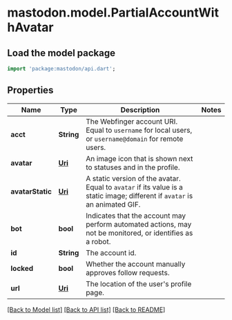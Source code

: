 # mastodon.model.PartialAccountWithAvatar

## Load the model package
```dart
import 'package:mastodon/api.dart';
```

## Properties
Name | Type | Description | Notes
------------ | ------------- | ------------- | -------------
**acct** | **String** | The Webfinger account URI. Equal to `username` for local users, or `username@domain` for remote users. | 
**avatar** | [**Uri**](Uri.md) | An image icon that is shown next to statuses and in the profile. | 
**avatarStatic** | [**Uri**](Uri.md) | A static version of the avatar. Equal to `avatar` if its value is a static image; different if `avatar` is an animated GIF. | 
**bot** | **bool** | Indicates that the account may perform automated actions, may not be monitored, or identifies as a robot. | 
**id** | **String** | The account id. | 
**locked** | **bool** | Whether the account manually approves follow requests. | 
**url** | [**Uri**](Uri.md) | The location of the user's profile page. | 

[[Back to Model list]](../README.md#documentation-for-models) [[Back to API list]](../README.md#documentation-for-api-endpoints) [[Back to README]](../README.md)



